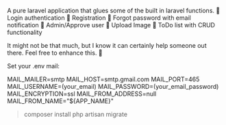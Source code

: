 A pure laravel application that glues some of the built in laravel functions. 
	Login authentication
	Registration
	Forgot password with email notification
	Admin/Approve user
	Upload Image
	ToDo list with CRUD functionality

It might not be that much, but I know it can certainly help someone out there. Feel free to enhance this. 

Set your .env mail: 

MAIL_MAILER=smtp
MAIL_HOST=smtp.gmail.com
MAIL_PORT=465
MAIL_USERNAME=(your_email)
MAIL_PASSWORD=(your_email_password)
MAIL_ENCRYPTION=ssl
MAIL_FROM_ADDRESS=null
MAIL_FROM_NAME="${APP_NAME}"

> composer install
> php artisan migrate
